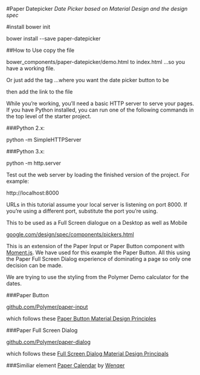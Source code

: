 #Paper Datepicker
*Date Picker based on Material Design and the design spec*

#install
bower init

bower install --save paper-datepicker

##How to Use
copy the file

bower_components/paper-datepicker/demo.html
to
index.html
...so you have a working file. 

Or just add the tag 
<paper-datepicker></paper-datepicker>
...where you want the date picker button to be

then add the link to the file
<link rel="import" href="bower_components/paper-datepicker/paper-datepicker.html">


While you’re working, you’ll need a basic HTTP server to serve your pages. If you have Python installed, you can run one of the following commands in the top level of the starter project.

###Python 2.x:

python -m SimpleHTTPServer

###Python 3.x:

python -m http.server

Test out the web server by loading the finished version of the project. For example:

http://localhost:8000

URLs in this tutorial assume your local server is listening on port 8000. If you’re using a different port, substitute the port you’re using.


This to be used as a Full Screen dialogue on a Desktop as well as Mobile

[google.com/design/spec/components/pickers.html](http://www.google.com/design/spec/components/pickers.html)

This is an extension of the Paper Input or Paper Button component with [Moment.js](https://github.com/moment/moment).
We have used for this example the Paper Button. All this using the Paper Full Screen Dialog experience of dominating a page so only one decision can be made.

We are trying to use the styling from the Polymer Demo calculator for the dates.

###Paper Button

[github.com/Polymer/paper-input](https://github.com/Polymer/paper-button)

which follows these [Paper Button Material Design Principles](http://www.google.com/design/spec/components/buttons.html)

###Paper Full Screen Dialog

[github.com/Polymer/paper-dialog](https://github.com/Polymer/paper-dialog)

which follows these [Full Screen Dialog Material Design Principals](http://www.google.com/design/spec/components/dialogs.html#dialogs-full-screen-dialogs)

###Similiar element
[Paper Calendar](https://github.com/Wenqer/paper-calendar/) by [Wenqer](https://github.com/Wenqer)
